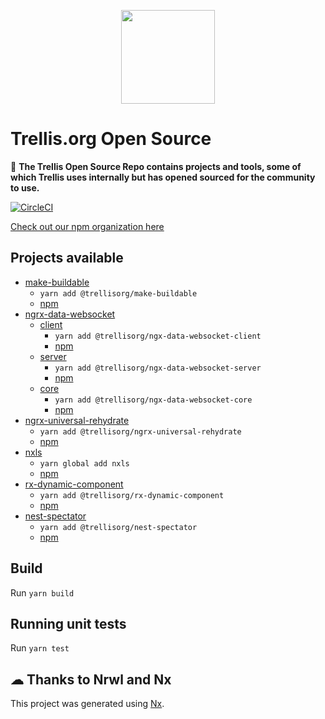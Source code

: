 <p align="center">
    <img src="https://trellis.org/wp-content/uploads/2020/09/trellis_logo2x.png" width="150">
</p>

# Trellis.org Open Source

🔎 **The Trellis Open Source Repo contains projects and tools, some of which
Trellis uses internally but has opened sourced for the community to use.**

[![CircleCI](https://circleci.com/gh/trellisorg/platform.svg?style=svg)](https://app.circleci.com/pipelines/github/trellisorg/platform)

[Check out our npm organization here](https://www.npmjs.com/settings/trellisorg/packages)

## Projects available

-   [make-buildable](https://github.com/trellisorg/platform/tree/master/packages/make-buildable)
    -   `yarn add @trellisorg/make-buildable`
    -   [npm](https://www.npmjs.com/package/@trellisorg/make-buildable)
-   [ngrx-data-websocket](https://github.com/trellisorg/platform/tree/master/packages/ngrx-data-websocket)
    -   [client](https://github.com/trellisorg/platform/tree/master/packages/ngrx-data-websocket/client)
        -   `yarn add @trellisorg/ngx-data-websocket-client`
        -   [npm](https://www.npmjs.com/package/@trellisorg/ngrx-data-websocket-client)
    -   [server](https://github.com/trellisorg/platform/tree/master/packages/ngrx-data-websocket/server)
        -   `yarn add @trellisorg/ngx-data-websocket-server`
        -   [npm](https://www.npmjs.com/package/@trellisorg/ngrx-data-websocket-server)
    -   [core](https://github.com/trellisorg/platform/tree/master/packages/ngrx-data-websocket/core)
        -   `yarn add @trellisorg/ngx-data-websocket-core`
        -   [npm](https://www.npmjs.com/package/@trellisorg/ngrx-data-websocket-core)
-   [ngrx-universal-rehydrate](https://github.com/trellisorg/platform/tree/master/packages/ngrx-universal-rehydrate)
    -   `yarn add @trellisorg/ngrx-universal-rehydrate`
    -   [npm](https://www.npmjs.com/package/@trellisorg/ngrx-universal-rehydrate)
-   [nxls](https://github.com/trellisorg/platform/tree/master/packages/nxls)
    -   `yarn global add nxls`
    -   [npm](https://www.npmjs.com/package/@trellisorg/nxls)
-   [rx-dynamic-component](https://github.com/trellisorg/platform/tree/master/packages/rx-dynamic-component)
    -   `yarn add @trellisorg/rx-dynamic-component`
    -   [npm](https://www.npmjs.com/package/@trellisorg/rx-dynamic-component)
-   [nest-spectator](https://github.com/trellisorg/platform/tree/master/packages/nest-spectator)
    -   `yarn add @trellisorg/nest-spectator`
    -   [npm](https://www.npmjs.com/package/@trellisorg/nest-spectator)

## Build

Run `yarn build`

## Running unit tests

Run `yarn test`

## ☁ Thanks to Nrwl and Nx

This project was generated using [Nx](https://nx.dev).
